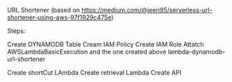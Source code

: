 URL Shortener (based on https://medium.com/@jeeri95/serverless-url-shortener-using-aws-97f1929c475e)

Steps:

Create DYNAMODB Table 
Cream IAM Policy
Create IAM Role
Attatch AWSLambdaBasicExecution and the one created above lambda-dynamodb-url-shortener

Create shortCut LAmbda
Create retrieval Lambda
Create API 
